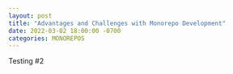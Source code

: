 ```yaml
---
layout: post
title: "Advantages and Challenges with Monorepo Development"
date: 2022-03-02 18:00:00 -0700
categories: MONOREPOS
---
```


Testing #2
